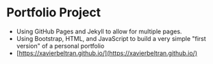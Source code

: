 # Portfolio Project
- Using GitHub Pages and Jekyll to allow for multiple pages.
- Using Bootstrap, HTML, and JavaScript to build a very simple "first version" of a personal portfolio
- [https://xavierbeltran.github.io/](https://xavierbeltran.github.io/)
